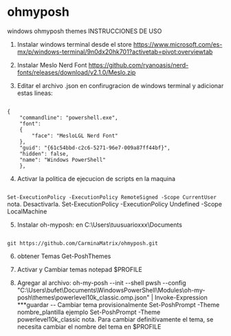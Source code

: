 # ohmyposh
windows ohmyposh themes
INSTRUCCIONES DE USO
1. Instalar windows terminal desde el store
https://www.microsoft.com/es-mx/p/windows-terminal/9n0dx20hk701?activetab=pivot:overviewtab

2. Instalar Meslo Nerd Font
https://github.com/ryanoasis/nerd-fonts/releases/download/v2.1.0/Meslo.zip

3. Editar el archivo .json en confirugracion de windows terminal y adicionar estas lineas:
<code>
{
    "commandline": "powershell.exe",
    "font": 
    {
        "face": "MesloLGL Nerd Font"
    },
    "guid": "{61c54bbd-c2c6-5271-96e7-009a87ff44bf}",
    "hidden": false,
    "name": "Windows PowerShell"
    },
</code>

4. Activar la politica de ejecucion de scripts en la maquina

<code>
Set-ExecutionPolicy -ExecutionPolicy RemoteSigned -Scope CurrentUser
</code>
	nota. Desactivarla.
	Set-ExecutionPolicy -ExecutionPolicy Undefined -Scope LocalMachine

5. Instalar oh-myposh: en C:\Users\tuusuarioxxx\Documents
<code>
git https://github.com/CarminaMatrix/ohmyposh.git
</code>

6. obtener Temas
Get-PoshThemes

7. Activar y Cambiar temas
notepad $PROFILE

8. Agregar al archivo:
oh-my-posh --init --shell pwsh --config "C:\Users\bufet\Documents\WindowsPowerShell\Modules\oh-my-posh\themes\powerlevel10k_classic.omp.json" | Invoke-Expression
***guardar
-- Cambiar tema provisionalmente
Set-PoshPrompt -Theme nombre_plantilla
ejemplo
Set-PoshPrompt -Theme powerlevel10k_classic
nota. Para cambiar definitivamente el tema, se necesita cambiar el nombre del tema en $PROFILE
